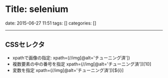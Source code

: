 # Title: selenium

date: 2015-06-27 11:51
tags: []
categories: []

---

## CSSセレクタ

* xpathで画像の指定:
		xpath=(//img[@alt='チューニング済'])
* 複数要素の中の番号を指定
		xpath=(//img[@alt='チューニング済'])[10]
* 変数を指定
		xpath=(//img[@alt='チューニング済'])[${i}]

